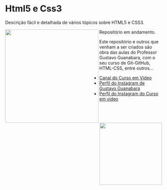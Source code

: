 # Html5 e Css3
 <p>Descrição fácil e detalhada de vários tópicos sobre HTML5 e CSS3.</p>

 <img src="https://upload.wikimedia.org/wikipedia/commons/thumb/6/61/HTML5_logo_and_wordmark.svg/1200px-HTML5_logo_and_wordmark.svg.png" width="300" align="left"/>

 <img src="https://upload.wikimedia.org/wikipedia/commons/thumb/d/d5/CSS3_logo_and_wordmark.svg/1200px-CSS3_logo_and_wordmark.svg.png" width="200" align="right"/>
 
 <p>Repositório em andamento.</p>

 <p>Este repositório e outros que venham a ser criados são obra das aulas do Professor Gustavo Guanabara, com o seu curso de Git-GitHub, HTML-CSS, entre outros...</p>

 <ul>
 <li><a href="https://www.youtube.com/cursoemvideo">Canal do Curso em Vídeo</a></li>
 <li><a href="https://www.instagram.com/gustavoguanabara/">Perfil do Instagram de Gustavo Guanabara</a></li>
 <li><a href="https://www.instagram.com/cursoemvideo">Perfil do Instagram do Curso em vídeo</a></li>
 </ul>
